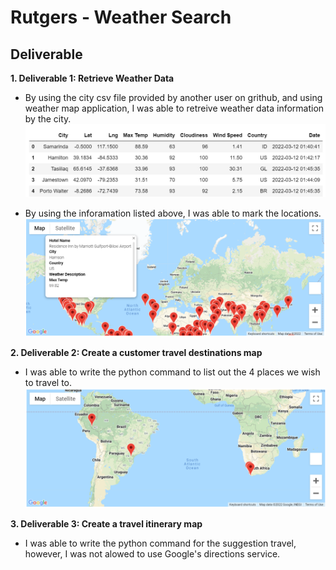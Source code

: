 # Rutgers - Weather Search

## Deliverable

**1. Deliverable 1: Retrieve Weather Data**
  - By using the city csv file provided by another user on grithub, and using weather map application, I was able to retreive weather data information by the city. 
![](https://github.com/JeanPyerC/Rutgers-Weather_Search/blob/main/Weather_Challenge/Weather_Database/WeatherPy_database.png)

  - By using the inforamation listed above, I was able to mark the locations. 
![](https://github.com/JeanPyerC/Rutgers-Weather_Search/blob/main/Weather_Challenge/Vacation_Search/Vacation_Search.png)

**2. Deliverable 2: Create a customer travel destinations map**
  - I was able to write the python command to list out the 4 places we wish to travel to.
![](https://github.com/JeanPyerC/Rutgers-Weather_Search/blob/main/Weather_Challenge/Vacation_Itinerary/Vacation_Travel_Map.png)
 
 **3. Deliverable 3: Create a travel itinerary map**
  - I was able to write the python command for the suggestion travel, however, I was not alowed to use Google's directions service.
